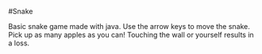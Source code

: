 #Snake

Basic snake game made with java. Use the arrow keys to move the snake.
Pick up as many apples as you can! Touching the wall or yourself results in a loss.
